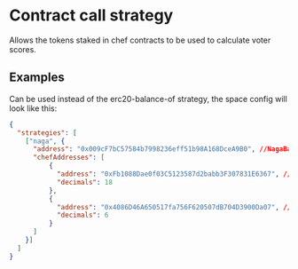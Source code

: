 # Contract call strategy

Allows the tokens staked in chef contracts to be used to calculate voter scores.

## Examples

Can be used instead of the erc20-balance-of strategy, the space config will look like this:

```JSON
{
  "strategies": [
    ["naga", {
      "address": "0x009cF7bC57584b7998236eff51b98A168DceA9B0", //NagaBar
      "chefAddresses": [
          {
            "address": "0xFb1088Dae0f03C5123587d2babb3F307831E6367", //SmartChef
            "decimals": 18
          },
          {
            "address": "0x4086D46A650517fa756F620507dB704D3900Da07", //NagaVoterProxy
            "decimals": 6
          }
      ]
    }]
  ]
}
```
